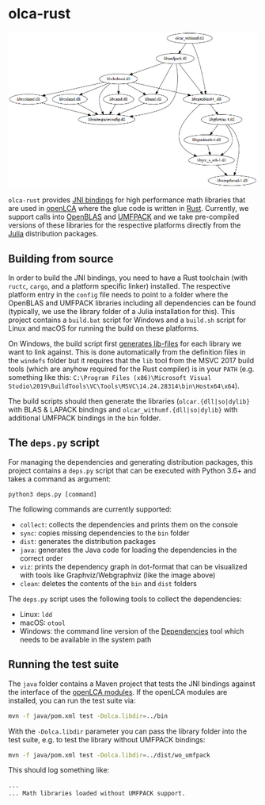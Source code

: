 # olca-rust

![](./deps.png)

`olca-rust` provides [JNI bindings](https://en.wikipedia.org/wiki/Java_Native_Interface)
for high performance math libraries that are used in
[openLCA](https://github.com/GreenDelta/olca-app) where the glue code is written
in [Rust](https://www.rust-lang.org/). Currently, we support calls into
[OpenBLAS](https://github.com/xianyi/OpenBLAS) and [UMFPACK](https://github.com/PetterS/SuiteSparse)
and we take pre-compiled versions of these libraries for the respective platforms
directly from the [Julia](https://julialang.org/) distribution packages.

## Building from source

In order to build the JNI bindings, you need to have a Rust toolchain (with
`ructc`, `cargo`, and a platform specific linker) installed. The respective
platform entry in the `config` file needs to point to a folder where the OpenBLAS
and UMFPACK libraries including all dependencies can be found (typically, we use
the library folder of a Julia installation for this). This project contains a
`build.bat` script for Windows and a `build.sh` script for Linux and macOS for
running the build on these platforms.

On Windows, the build script first [generates lib-files](https://stackoverflow.com/a/16127548/599575)
for each library we want to link against. This is done automatically from the
definition files in the `windefs` folder but it requires that the `lib` tool
from the MSVC 2017 build tools (which are anyhow required for the Rust compiler)
is in your `PATH` (e.g. something like this:
`C:\Program Files (x86)\Microsoft Visual Studio\2019\BuildTools\VC\Tools\MSVC\14.24.28314\bin\Hostx64\x64`).

The build scripts should then generate the libraries (`olcar.{dll|so|dylib}`
with BLAS & LAPACK bindings and `olcar_withumf.{dll|so|dylib}` with additional
UMFPACK bindings in the `bin` folder.

## The `deps.py` script

For managing the dependencies and generating distribution packages, this project
contains a `deps.py` script that can be executed with Python 3.6+ and takes
a command as argument:

```bach
python3 deps.py [command]
```

The following commands are currently supported:

* `collect`: collects the dependencies and prints them on the console
* `sync`: copies missing dependencies to the `bin` folder
* `dist`: generates the distribution packages
* `java`: generates the Java code for loading the dependencies in
  the correct order
* `viz`: prints the dependency graph in dot-format that can be 
  visualized with tools like Graphviz/Webgraphviz (like the image above)
* `clean`: deletes the contents of the `bin` and `dist` folders

The `deps.py` script uses the following tools to collect the dependencies:

* Linux: `ldd`
* macOS: `otool`
* Windows: the command line version of the [Dependencies](https://github.com/lucasg/Dependencies) tool which needs to
  be available in the system path

## Running the test suite

The `java` folder contains a Maven project that tests the JNI bindings against
the interface of the [openLCA modules](https://github.com/GreenDelta/olca-modules).
If the openLCA modules are installed, you can run the test suite via:

```bash
mvn -f java/pom.xml test -Dolca.libdir=../bin
```

With the `-Dolca.libdir` parameter you can pass the library folder into the
test suite, e.g. to test the library without UMFPACK bindings:

```bash
mvn -f java/pom.xml test -Dolca.libdir=../dist/wo_umfpack
```

This should log something like:

```
...
... Math libraries loaded without UMFPACK support.
```
